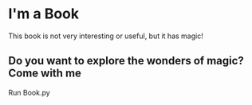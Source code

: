 # I'm a Book

This book is not very interesting or useful, but it has magic!  

## Do you want to explore the wonders of magic? Come with me

Run Book.py

